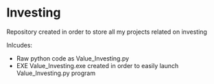 # Investing
Repository created in order to store all my projects related on investing

Inlcudes:
- Raw python code as Value_Investing.py
- EXE Value_Investing.exe created in order to easily launch Value_Investing.py program
